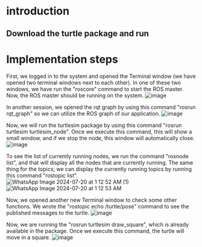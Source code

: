 
# introduction
## Download the turtle package and run 
# Implementation steps
First, we logged in to the system and opened the Terminal window (we have opened two terminal windows next to each other).
In one of these two windows, we have run the "roscore" command to start the ROS master. Now, the ROS master should be running on the system.
![image](https://github.com/user-attachments/assets/46ea634d-236f-4896-b666-8462f92f4c92)

In another session, we opened the rqt graph by using this command "rosrun rqt_graph" so we can utilize the ROS graph of our application.
![image](https://github.com/user-attachments/assets/ee4a3bf6-dc7c-4969-a5aa-e031ca5f7253)

Now, we will run the turtlesim package by using this command "rosrun turtlesim turtlesim_node". Once we execute this command, this will show a small window, and if we stop the node, this window will automatically close.
![image](https://github.com/user-attachments/assets/bbb56123-8ce5-4625-86ac-8cacc4f23181)

To see the list of currently running nodes, we run the command "rosnode list", and that will display all the nodes that are currently running. The same thing for the topics; we can display the currently running topics by running this command "rostopic list".
![WhatsApp Image 2024-07-20 at 1 12 52 AM (1)](https://github.com/user-attachments/assets/d9382ae4-3356-41d5-8198-30b24e16d143)
![WhatsApp Image 2024-07-20 at 1 12 53 AM](https://github.com/user-attachments/assets/f16fc5c4-5ea6-4149-9b57-fb413bcfcb8f)

Now, we opened another new Terminal window to check some other functions. We wrote the "rostopic echo /turtle/pose" command to see the published messages to the turtle.
![image](https://github.com/user-attachments/assets/21fd7422-26bd-43dd-b93e-071f64944cba)

Now, we are running the "rosrun turtlesim draw_square", which is already available in the package. Once we execute this command, the turtle will move in a square.
![image](https://github.com/user-attachments/assets/0285e953-cd63-4daa-b8b3-e2bc9ad36047)
